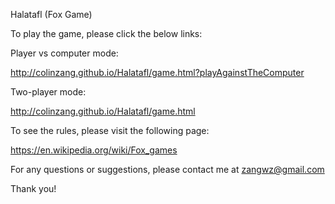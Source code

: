 Halatafl (Fox Game)

To play the game, please click the below links:

Player vs computer mode:

http://colinzang.github.io/Halatafl/game.html?playAgainstTheComputer

Two-player mode:

http://colinzang.github.io/Halatafl/game.html


To see the rules, please visit the following page:

https://en.wikipedia.org/wiki/Fox_games





For any questions or suggestions, please contact me at zangwz@gmail.com

Thank you!
